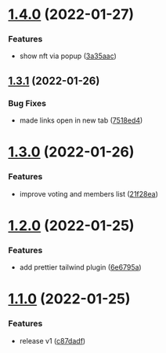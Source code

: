 # [1.4.0](https://github.com/avneesh0612/Inscribe/compare/v1.3.1...v1.4.0) (2022-01-27)


### Features

* show nft via popup ([3a35aac](https://github.com/avneesh0612/Inscribe/commit/3a35aace519a642d0294e70be7949539df1687be))



## [1.3.1](https://github.com/avneesh0612/Inscribe/compare/v1.3.0...v1.3.1) (2022-01-26)


### Bug Fixes

* made links open in new tab ([7518ed4](https://github.com/avneesh0612/Inscribe/commit/7518ed4ca96c287806c98825217d4a39af9a0e6a))



# [1.3.0](https://github.com/avneesh0612/Inscribe/compare/v1.2.0...v1.3.0) (2022-01-26)


### Features

* improve voting and members list ([21f28ea](https://github.com/avneesh0612/Inscribe/commit/21f28eaff0e39cf02b28f8e89f8ded1d9dbdbe5e))



# [1.2.0](https://github.com/avneesh0612/Inscribe/compare/v1.1.0...v1.2.0) (2022-01-25)


### Features

* add prettier tailwind plugin ([6e6795a](https://github.com/avneesh0612/Inscribe/commit/6e6795a38d9676c2b7af84414f8257f7783e8fd1))



# [1.1.0](https://github.com/avneesh0612/Inscribe/compare/v0.2.0...v1.1.0) (2022-01-25)


### Features

* release v1 ([c87dadf](https://github.com/avneesh0612/Inscribe/commit/c87dadf3e09238f1fdb65f7d9e79866415ce90ad))




